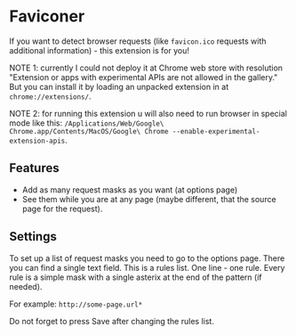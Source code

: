 Faviconer
=============

If you want to detect browser requests (like `favicon.ico` requests with additional information) - this extension is for you!

NOTE 1: currently I could not deploy it at Chrome web store with resolution "Extension or apps with experimental APIs are not allowed in the gallery."
But you can install it by loading an unpacked extension in at `chrome://extensions/`.

NOTE 2: for running this extension u will also need to run browser in special mode like this: `/Applications/Web/Google\ Chrome.app/Contents/MacOS/Google\ Chrome --enable-experimental-extension-apis`.

Features
--------
* Add as many request masks as you want (at options page)
* See them while you are at any page (maybe different, that the source page for the request).

Settings
--------
To set up a list of request masks you need to go to the options page.
There you can find a single text field. This is a rules list.
One line - one rule.
Every rule is a simple mask with a single asterix at the end of the pattern (if needed).

For example: `http://some-page.url*`

Do not forget to press Save after changing the rules list.
